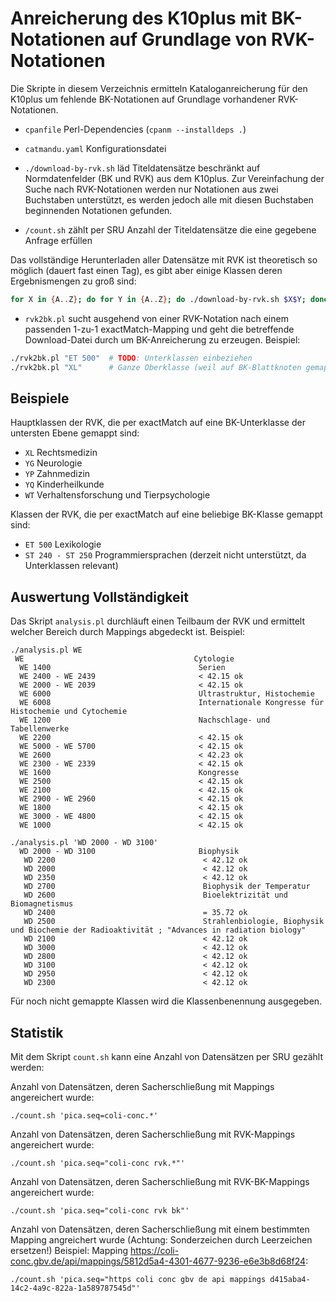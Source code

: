 # Anreicherung des K10plus mit BK-Notationen auf Grundlage von RVK-Notationen

Die Skripte in diesem Verzeichnis ermitteln Kataloganreicherung für den K10plus um fehlende BK-Notationen auf Grundlage vorhandener RVK-Notationen.

* `cpanfile` Perl-Dependencies (`cpanm --installdeps .`)

* `catmandu.yaml` Konfigurationsdatei

*  `./download-by-rvk.sh` läd Titeldatensätze beschränkt auf Normdatenfelder
   (BK und RVK) aus dem K10plus. Zur Vereinfachung der Suche nach RVK-Notationen
   werden nur Notationen aus zwei Buchstaben unterstützt, es werden jedoch alle
   mit diesen Buchstaben beginnenden Notationen gefunden.

* `/count.sh` zählt per SRU Anzahl der Titeldatensätze die eine gegebene Anfrage erfüllen

Das vollständige Herunterladen aller Datensätze mit RVK ist theoretisch so möglich (dauert fast einen
Tag), es gibt aber einige Klassen deren Ergebnismengen zu groß sind:

~~~bash
for X in {A..Z}; do for Y in {A..Z}; do ./download-by-rvk.sh $X$Y; done; done
~~~

* `rvk2bk.pl` sucht ausgehend von einer RVK-Notation nach einem passenden 1-zu-1 exactMatch-Mapping
  und geht die betreffende Download-Datei durch um BK-Anreicherung zu erzeugen. Beispiel:

~~~bash
./rvk2bk.pl "ET 500"  # TODO: Unterklassen einbeziehen
./rvk2bk.pl "XL"      # Ganze Oberklasse (weil auf BK-Blattknoten gemappt)
~~~

## Beispiele

Hauptklassen der RVK, die per exactMatch auf eine BK-Unterklasse der untersten Ebene gemappt sind:

* `XL` Rechtsmedizin
* `YG` Neurologie
* `YP` Zahnmedizin
* `YQ` Kinderheilkunde
* `WT` Verhaltensforschung und Tierpsychologie

Klassen der RVK, die per exactMatch auf eine beliebige BK-Klasse gemappt sind:

* `ET 500` Lexikologie
* `ST 240 - ST 250` Programmiersprachen (derzeit nicht unterstützt, da Unterklassen relevant)

## Auswertung Vollständigkeit

Das Skript `analysis.pl` durchläuft einen Teilbaum der RVK und ermittelt welcher Bereich durch Mappings abgedeckt ist. Beispiel:

~~~
./analysis.pl WE
 WE                                      Cytologie
  WE 1400                                 Serien
  WE 2400 - WE 2439                       < 42.15 ok
  WE 2000 - WE 2039                       < 42.15 ok
  WE 6000                                 Ultrastruktur, Histochemie
  WE 6008                                 Internationale Kongresse für Histochemie und Cytochemie
  WE 1200                                 Nachschlage- und Tabellenwerke
  WE 2200                                 < 42.15 ok
  WE 5000 - WE 5700                       < 42.15 ok
  WE 2600                                 < 42.23 ok
  WE 2300 - WE 2339                       < 42.15 ok
  WE 1600                                 Kongresse
  WE 2500                                 < 42.15 ok
  WE 2100                                 < 42.15 ok
  WE 2900 - WE 2960                       < 42.15 ok
  WE 1800                                 < 42.15 ok
  WE 3000 - WE 4800                       < 42.15 ok
  WE 1000                                 < 42.15 ok

./analysis.pl 'WD 2000 - WD 3100'
  WD 2000 - WD 3100                       Biophysik
   WD 2200                                 < 42.12 ok
   WD 2000                                 < 42.12 ok
   WD 2350                                 < 42.12 ok
   WD 2700                                 Biophysik der Temperatur
   WD 2600                                 Bioelektrizität und Biomagnetismus
   WD 2400                                 = 35.72 ok
   WD 2500                                 Strahlenbiologie, Biophysik und Biochemie der Radioaktivität ; "Advances in radiation biology"
   WD 2100                                 < 42.12 ok
   WD 3000                                 < 42.12 ok
   WD 2800                                 < 42.12 ok
   WD 3100                                 < 42.12 ok
   WD 2950                                 < 42.12 ok
   WD 2300                                 < 42.12 ok
~~~

Für noch nicht gemappte Klassen wird die Klassenbenennung ausgegeben.

## Statistik

Mit dem Skript `count.sh` kann eine Anzahl von Datensätzen per SRU gezählt werden:

Anzahl von Datensätzen, deren Sacherschließung mit Mappings angereichert wurde:

    ./count.sh 'pica.seq=coli-conc.*'

Anzahl von Datensätzen, deren Sacherschließung mit RVK-Mappings angereichert wurde:

    ./count.sh 'pica.seq="coli-conc rvk.*"'

Anzahl von Datensätzen, deren Sacherschließung mit RVK-BK-Mappings angereichert wurde:

    ./count.sh 'pica.seq="coli-conc rvk bk"'

Anzahl von Datensätzen, deren Sacherschließung mit einem bestimmten Mapping angreichert wurde
(Achtung: Sonderzeichen durch Leerzeichen ersetzen!)
Beispiel: Mapping <https://coli-conc.gbv.de/api/mappings/5812d5a4-4301-4677-9236-e6e3b8d68f24>:

    ./count.sh 'pica.seq="https coli conc gbv de api mappings d415aba4-14c2-4a9c-822a-1a589787545d"'

